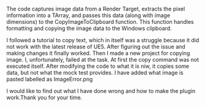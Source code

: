 The code captures image data from a Render Target, extracts the pixel information into a TArray<FColor>, and passes this data (along with image dimensions) to the CopyImageToClipboard function. 
This function handles formatting and copying the image data to the Windows clipboard. 

I followed a tutorial to copy text, which in itself was a struggle because it did not work with the latest release of UE5. After figuring out the issue and making changes it finally worked. 
Then I made a new project for copying image. I, unfortunately, failed at the task. At first the copy command was not executed itself. After modifying the code to what it is niw, it copies some data,
but not what the mock test provides. I have added what image is pasted labelled as ImageError.png

I would like to find out what I have done wrong and how to make the plugin work.Thank you for your time.
